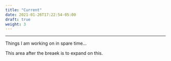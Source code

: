 ```yaml
---
title: "Current"
date: 2021-01-26T17:22:54-05:00
draft: true
weight: 3
---
```


---

Things I am working on in spare time...

<!--more-->

This area after the breaek is to expand on this.